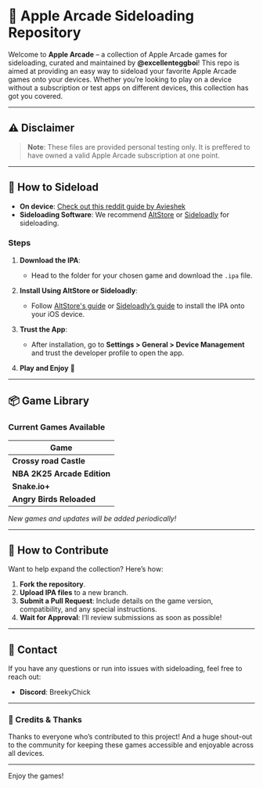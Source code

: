 # 🍏 Apple Arcade Sideloading Repository

Welcome to **Apple Arcade** – a collection of Apple Arcade games for sideloading, curated and maintained by **@excellenteggboi**! This repo is aimed at providing an easy way to sideload your favorite Apple Arcade games onto your devices. Whether you’re looking to play on a device without a subscription or test apps on different devices, this collection has got you covered.

---

## ⚠️ Disclaimer
> **Note**: These files are provided personal testing only. It is preffered to have owned a valid Apple Arcade subscription at one point.
---

## 📲 How to Sideload

- **On device**: [Check out this reddit guide by Avieshek](https://www.reddit.com/r/sideloaded/comments/1debdgh/guide_how_to_sideload_on_ios_without_expiry/)
- **Sideloading Software**: We recommend [AltStore](https://altstore.io) or [Sideloadly](https://sideloadly.io) for sideloading.

### Steps
1. **Download the IPA**:
   - Head to the folder for your chosen game and download the `.ipa` file.
  
2. **Install Using AltStore or Sideloadly**:
   - Follow [AltStore's guide](https://altstore.io/) or [Sideloadly’s guide](https://sideloadly.io/) to install the IPA onto your iOS device.
  
3. **Trust the App**:
   - After installation, go to **Settings > General > Device Management** and trust the developer profile to open the app.

4. **Play and Enjoy** 🎉

---

## 📦 Game Library

### Current Games Available
| Game |
|------|
| **Crossy road Castle** | 
| **NBA 2K25 Arcade Edition** | 
| **Snake.io+** | 
| **Angry Birds Reloaded** | 

*New games and updates will be added periodically!*

---

## 🚀 How to Contribute

Want to help expand the collection? Here’s how:
1. **Fork the repository**.
2. **Upload IPA files** to a new branch.
3. **Submit a Pull Request**: Include details on the game version, compatibility, and any special instructions.
4. **Wait for Approval**: I’ll review submissions as soon as possible!

---

## 📧 Contact

If you have any questions or run into issues with sideloading, feel free to reach out:
- **Discord**: BreekyChick

---

### 🙏 Credits & Thanks
Thanks to everyone who’s contributed to this project! And a huge shout-out to the community for keeping these games accessible and enjoyable across all devices.

---

Enjoy the games!
